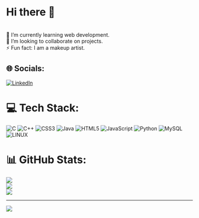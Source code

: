 

# Hi there 👋
<br>🌱 I’m currently learning web development.<br>👯 I’m looking to collaborate on projects.<br>⚡ Fun fact: I am a makeup artist.


## 🌐 Socials:
[![LinkedIn](https://img.shields.io/badge/LinkedIn-%230077B5.svg?logo=linkedin&logoColor=white)](tina-benita-rego) 

# 💻 Tech Stack:
![C](https://img.shields.io/badge/c-%2300599C.svg?style=for-the-badge&logo=c&logoColor=white) ![C++](https://img.shields.io/badge/c++-%2300599C.svg?style=for-the-badge&logo=c%2B%2B&logoColor=white) ![CSS3](https://img.shields.io/badge/css3-%231572B6.svg?style=for-the-badge&logo=css3&logoColor=white) ![Java](https://img.shields.io/badge/java-%23ED8B00.svg?style=for-the-badge&logo=java&logoColor=white) ![HTML5](https://img.shields.io/badge/html5-%23E34F26.svg?style=for-the-badge&logo=html5&logoColor=white) ![JavaScript](https://img.shields.io/badge/javascript-%23323330.svg?style=for-the-badge&logo=javascript&logoColor=%23F7DF1E) ![Python](https://img.shields.io/badge/python-3670A0?style=for-the-badge&logo=python&logoColor=ffdd54) ![MySQL](https://img.shields.io/badge/mysql-%2300f.svg?style=for-the-badge&logo=mysql&logoColor=white) ![LINUX](https://img.shields.io/badge/Linux-FCC624?style=for-the-badge&logo=linux&logoColor=black)
# 📊 GitHub Stats:
![](https://github-readme-stats.vercel.app/api?username=tinabenita&theme=algolia&hide_border=false&include_all_commits=false&count_private=true)<br/>
![](https://github-readme-streak-stats.herokuapp.com/?user=tinabenita&theme=algolia&hide_border=false)<br/>
![](https://github-readme-stats.vercel.app/api/top-langs/?username=tinabenita&theme=algolia&hide_border=false&include_all_commits=false&count_private=true&layout=compact)

---
[![](https://visitcount.itsvg.in/api?id=tinabenita&icon=7&color=9)](https://visitcount.itsvg.in)

<!-- Proudly created with GPRM ( https://gprm.itsvg.in ) -->
